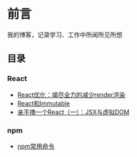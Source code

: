
# 前言
我的博客，记录学习、工作中所闻所见所想

## 目录
### React

- [React优化：竭尽全力的减少render渲染](https://github.com/Vibing/blog/issues/3)
- [React和Immutable](https://github.com/Vibing/blog/issues/2)
- [亲手撸一个React（一）：JSX与虚拟DOM](https://github.com/Vibing/blog/issues/1)


### npm

- [npm常用命令](https://github.com/Vibing/blog/issues/4)



